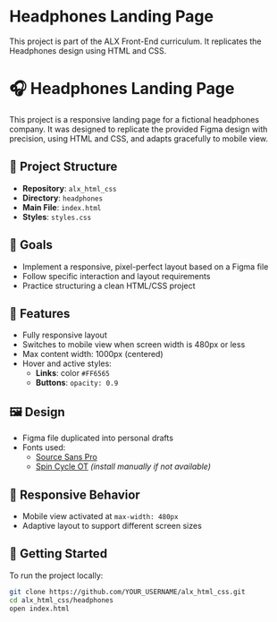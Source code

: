 # Headphones Landing Page

This project is part of the ALX Front-End curriculum.
It replicates the Headphones design using HTML and CSS.

# 🎧 Headphones Landing Page

This project is a responsive landing page for a fictional headphones company. It was designed to replicate the provided Figma design with precision, using HTML and CSS, and adapts gracefully to mobile view.

## 📁 Project Structure

- **Repository**: `alx_html_css`
- **Directory**: `headphones`
- **Main File**: `index.html`
- **Styles**: `styles.css`

## 🎯 Goals

- Implement a responsive, pixel-perfect layout based on a Figma file
- Follow specific interaction and layout requirements
- Practice structuring a clean HTML/CSS project

## 🧩 Features

- Fully responsive layout
- Switches to mobile view when screen width is 480px or less
- Max content width: 1000px (centered)
- Hover and active styles:
  - **Links**: color `#FF6565`
  - **Buttons**: `opacity: 0.9`

## 🖼️ Design

- Figma file duplicated into personal drafts
- Fonts used:
  - [Source Sans Pro](https://fonts.google.com/specimen/Source+Sans+Pro)
  - [Spin Cycle OT](https://www.fontspace.com/spin-cycle-ot-font-f40905) *(install manually if not available)*

## 📱 Responsive Behavior

- Mobile view activated at `max-width: 480px`
- Adaptive layout to support different screen sizes

## 🚀 Getting Started

To run the project locally:

```bash
git clone https://github.com/YOUR_USERNAME/alx_html_css.git
cd alx_html_css/headphones
open index.html
